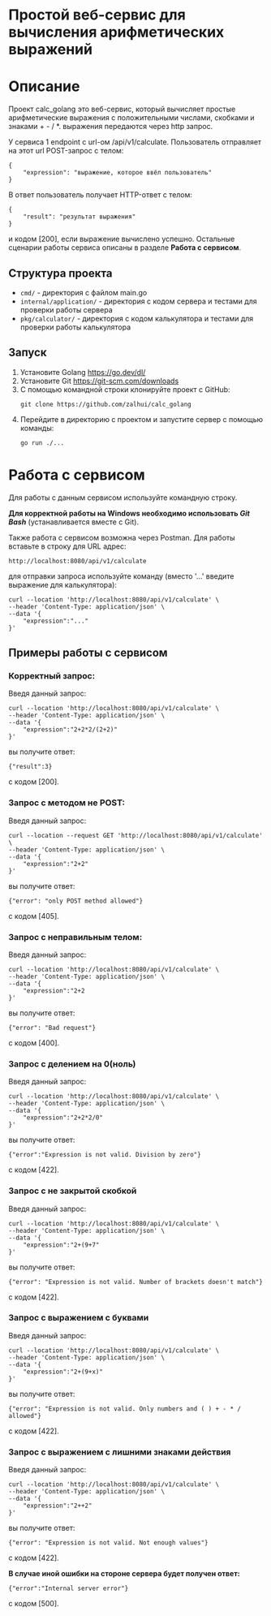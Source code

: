 # Простой веб-сервис для вычисления арифметических выражений

# Описание
Проект calc_golang это веб-сервис, который вычисляет простые арифметические выражения с положительными числами, скобками и знаками + - / *.
выражения передаются через http запрос.

У сервиса 1 endpoint с url-ом /api/v1/calculate. Пользователь отправляет на этот url POST-запрос с телом:
```
{
    "expression": "выражение, которое ввёл пользователь"
}
```
В ответ пользователь получает HTTP-ответ с телом:
```
{
    "result": "результат выражения"
}
```
и кодом [200], если выражение вычислено успешно. Остальные сценарии работы сервиса описаны в разделе **Работа с сервисом**.

## Структура проекта

- `cmd/` - директория с файлом main.go
- `internal/application/` - директория с кодом сервера и тестами для проверки работы сервера
- `pkg/calculator/` - директория с кодом калькулятора и тестами для проверки работы калькулятора

## Запуск

1. Установите Golang https://go.dev/dl/
2. Установите Git https://git-scm.com/downloads
3. C помощью командной строки клонируйте проект с GitHub:
    ```
    git clone https://github.com/zalhui/calc_golang
    ```
5. Перейдите в директорию с проектом и запустите сервер с помощью команды:
    ```
    go run ./...
    ```

# Работа с сервисом

Для работы с данным сервисом используйте командную строку.

**Для корректной работы на Windows необходимо использовать *Git Bash*** (устанавливается вместе с Git).

Также работа с сервисом возможна через Postman. Для работы вставьте в строку для URL адрес:
```
http://localhost:8080/api/v1/calculate
```

для отправки запроса используйте команду (вместо '...' введите выражение для калькулятора):

```
curl --location 'http://localhost:8080/api/v1/calculate' \
--header 'Content-Type: application/json' \
--data '{
    "expression":"..."
}'
```

## Примеры работы с сервисом
### Корректный запрос:
Введя данный запрос:
```
curl --location 'http://localhost:8080/api/v1/calculate' \
--header 'Content-Type: application/json' \
--data '{
    "expression":"2+2*2/(2+2)"
}'
```
вы получите ответ:  
```
{"result":3}
```
с кодом [200].

### Запрос с методом не POST:
Введя данный запрос:
```
curl --location --request GET 'http://localhost:8080/api/v1/calculate' \
--header 'Content-Type: application/json' \
--data '{
    "expression":"2+2"
}'
```
вы получите ответ:    
```
{"error": "only POST method allowed"}
```
с кодом [405].

### Запрос с неправильным телом:
Введя данный запрос:
```
curl --location 'http://localhost:8080/api/v1/calculate' \
--header 'Content-Type: application/json' \
--data '{
    "expression":"2+2
}'
```
вы получите ответ:    
```
{"error": "Bad request"}
```
с кодом [400].

### Запрос с делением на 0(ноль)
Введя данный запрос:
```
curl --location 'http://localhost:8080/api/v1/calculate' \
--header 'Content-Type: application/json' \
--data '{
    "expression":"2+2*2/0"
}'
```
вы получите ответ:    
```
{"error":"Expression is not valid. Division by zero"}
```
с кодом [422].

### Запрос с не закрытой скобкой
Введя данный запрос:
```
curl --location 'http://localhost:8080/api/v1/calculate' \
--header 'Content-Type: application/json' \
--data '{
    "expression":"2+(9+7"
}'
```
вы получите ответ:    
```
{"error": "Expression is not valid. Number of brackets doesn't match"}
```
с кодом [422].

### Запрос с выражением с буквами
Введя данный запрос:
```
curl --location 'http://localhost:8080/api/v1/calculate' \
--header 'Content-Type: application/json' \
--data '{
    "expression":"2+(9+x)"
}'
```
вы получите ответ:    
```
{"error": "Expression is not valid. Only numbers and ( ) + - * / allowed"}
```
с кодом [422].

### Запрос с выражением c лишними знаками действия
Введя данный запрос:
```
curl --location 'http://localhost:8080/api/v1/calculate' \
--header 'Content-Type: application/json' \
--data '{
    "expression":"2++2"
}'
```
вы получите ответ:    
```
{"error": "Expression is not valid. Not enough values"}
```
с кодом [422].

**В случае иной ошибки на стороне сервера будет получен ответ:**
```
{"error":"Internal server error"}
```
с кодом [500].

